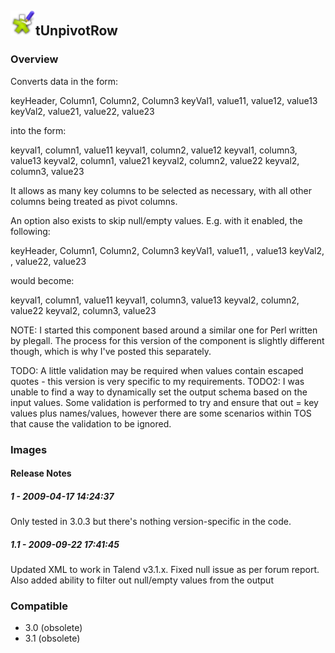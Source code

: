 ## <img src='./logo.jpg' width='40' height='40'>tUnpivotRow

### Overview
Converts data in the form:

keyHeader, Column1, Column2, Column3
keyVal1, value11, value12, value13
keyVal2, value21, value22, value23

into the form:

keyval1, column1, value11
keyval1, column2, value12
keyval1, column3, value13
keyval2, column1, value21
keyval2, column2, value22
keyval2, column3, value23

It allows as many key columns to be selected as necessary, with all other columns being treated as pivot columns.

An option also exists to skip null/empty values.  E.g. with it enabled, the following:

keyHeader, Column1, Column2, Column3
keyVal1, value11, , value13
keyVal2, , value22, value23

would become:

keyval1, column1, value11
keyval1, column3, value13
keyval2, column2, value22
keyval2, column3, value23

NOTE: I started this component based around a similar one for Perl written by plegall.  The process for this version of the component is slightly different though, which is why I've posted this separately.

TODO: A little validation may be required when values contain escaped quotes - this version is very specific to my requirements.
TODO2: I was unable to find a way to dynamically set the output schema based on the input values.  Some validation is performed to try and ensure that out = key values plus names/values, however there are some scenarios within TOS that cause the validation to be ignored.
### Images




#### Release Notes

##### 1 - 2009-04-17 14:24:37
Only tested in 3.0.3 but there's nothing version-specific in the code.
##### 1.1 - 2009-09-22 17:41:45
Updated XML to work in Talend v3.1.x.
Fixed null issue as per forum report.
Also added ability to filter out null/empty values from the output
### Compatible
 -  3.0 (obsolete)
 -   3.1 (obsolete)
